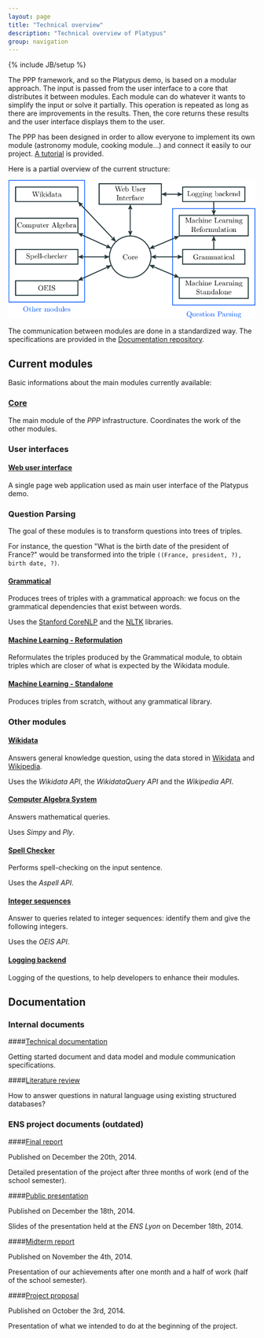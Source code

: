 ```yaml
---
layout: page
title: "Technical overview"
description: "Technical overview of Platypus"
group: navigation
---
```

{% include JB/setup %}


The PPP framework, and so the Platypus demo, is based on a modular approach. The input
is passed from the user interface to a core that distributes it between modules. Each module
can do whatever it wants to simplify the input or solve it partially. This operation is
repeated as long as there are improvements in the results. Then, the core returns these
results and the user interface displays them to the user.

The PPP has been designed in order to allow everyone to implement its own module (astronomy module, cooking module...)
and connect it easily to our project. [A tutorial](//github.com/ProjetPP/Documentation/blob/master/getting-started.md) is provided.

Here is a partial overview of the current structure:

[![PPP structure](structurePPP2.png "The modular structure of the PPP")](structurePPP2.png)

The communication between modules are done in a standardized way. The specifications are provided
in the [Documentation repository](//github.com/ProjetPP/Documentation).


## Current modules

Basic informations about the main modules currently available:

### [Core](//github.com/ProjetPP/PPP-core)

The main module of the *PPP* infrastructure. Coordinates the work of the other modules.

### User interfaces

#### [Web user interface](https://github.com/ProjetPP/PPP-WebUi)

A single page web application used as main user interface of the Platypus demo.

### Question Parsing

The goal of these modules is to transform questions into trees of triples.

For instance, the question "What is the birth date of the president of France?"
would be transformed into the triple `((France, president, ?), birth date, ?)`.

#### [Grammatical](//github.com/ProjetPP/PPP-QuestionParsing-Grammatical)

Produces trees of triples with a grammatical approach: we focus on the grammatical
dependencies that exist between words.

Uses the [Stanford CoreNLP](http://nlp.stanford.edu/software/corenlp.shtml) and
the [NLTK](http://www.nltk.org/) libraries.

#### [Machine Learning - Reformulation](//github.com/ProjetPP/PPP-QuestionParsing-ML-Reformulation)

Reformulates the triples produced by the Grammatical module, to obtain triples
which are closer of what is expected by the Wikidata module.

#### [Machine Learning - Standalone](//github.com/ProjetPP/PPP-QuestionParsing-ML-Standalone)

Produces triples from scratch, without any grammatical library.

### Other modules

#### [Wikidata](https://github.com/ProjetPP/PPP-Wikidata)

Answers general knowledge question, using the data stored in [Wikidata](http://www.wikidata.org/) and [Wikipedia](http://www.wikipedia.org/).

Uses the *Wikidata API*, the *WikidataQuery API* and the *Wikipedia API*.

#### [Computer Algebra System](https://github.com/ProjetPP/PPP-CAS)

Answers mathematical queries.

Uses *Simpy* and *Ply*.

#### [Spell Checker](https://github.com/ProjetPP/PPP-Spell-Checker)

Performs spell-checking on the input sentence.

Uses the *Aspell API*.

#### [Integer sequences](https://github.com/ProjetPP/PPP-OEIS)

Answer to queries related to integer sequences: identify them and give the
following integers.

Uses the *OEIS API*.

#### [Logging backend](https://github.com/ProjetPP/PPP-Logger)

Logging of the questions, to help developers to enhance their modules.



## Documentation

### Internal documents

####[Technical documentation](https://github.com/ProjetPP/Documentation)

Getting started document and data model and module communication specifications.

####[Literature review](documentation/pppLiteratureReview_YassineHamoudi.pdf)

How to answer questions in natural language using existing structured databases?


### ENS project documents (outdated)

####[Final report](documentation/finalReport.pdf)

Published on December the 20th, 2014.

Detailed presentation of the project after three months of work (end of the school semester).

####[Public presentation](documentation/publicPresentation.pdf)

Published on December the 18th, 2014.

Slides of the presentation held at the *ENS Lyon* on December 18th, 2014.

####[Midterm report](documentation/midtermReport.pdf)

Published on November the 4th, 2014.

Presentation of our achievements after one month and a half of work (half of the school semester).

####[Project proposal](documentation/proposal.pdf)

Published on October the 3rd, 2014.

Presentation of what we intended to do at the beginning of the project.

